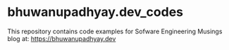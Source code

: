 # bhuwanupadhyay.dev_codes

This repository contains code examples for Sofware Engineering Musings blog at: https://bhuwanupadhyay.dev
